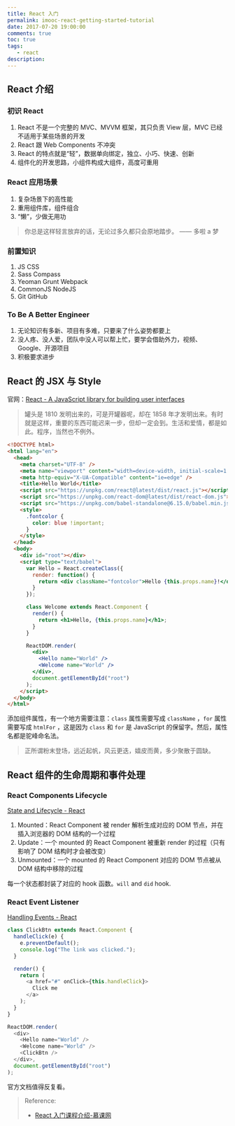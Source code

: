 ```yaml
---
title: React 入门
permalink: imooc-react-getting-started-tutorial
date: 2017-07-20 19:00:00
comments: true
toc: true
tags:
   - react
description:
---
```


## React 介绍

### 初识 React

1. React 不是一个完整的 MVC、MVVM 框架，其只负责 View 层，MVC 已经不适用于某些场景的开发
2. React 跟 Web Components 不冲突
3. React 的特点就是“轻”，数据单向绑定，独立、小巧、快速、创新
4. 组件化的开发思路，小组件构成大组件，高度可重用

### React 应用场景

1. 复杂场景下的高性能
2. 重用组件库，组件组合
3. “懒”，少做无用功

> 你总是这样轻言放弃的话，无论过多久都只会原地踏步。 —— 多啦 a 梦

### 前置知识

1. JS CSS
2. Sass Compass
3. Yeoman Grunt Webpack
4. CommonJS NodeJS
5. Git GitHub

<!-- more -->

### To Be A Better Engineer

1. 无论知识有多新、项目有多难，只要来了什么姿势都要上
2. 没人疼、没人爱，团队中没人可以帮上忙，要学会借助外力，视频、Google、开源项目
3. 积极要求进步

## React 的 JSX 与 Style

官网：[React - A JavaScript library for building user interfaces](https://facebook.github.io/react/)

> 罐头是 1810 发明出来的，可是开罐器呢，却在 1858 年才发明出来。有时就是这样，重要的东西可能迟来一步，但却一定会到。生活和爱情，都是如此。程序，当然也不例外。

```html
<!DOCTYPE html>
<html lang="en">
  <head>
    <meta charset="UTF-8" />
    <meta name="viewport" content="width=device-width, initial-scale=1.0" />
    <meta http-equiv="X-UA-Compatible" content="ie=edge" />
    <title>Hello World</title>
    <script src="https://unpkg.com/react@latest/dist/react.js"></script>
    <script src="https://unpkg.com/react-dom@latest/dist/react-dom.js"></script>
    <script src="https://unpkg.com/babel-standalone@6.15.0/babel.min.js"></script>
    <style>
      .fontcolor {
        color: blue !important;
      }
    </style>
  </head>
  <body>
    <div id="root"></div>
    <script type="text/babel">
      var Hello = React.createClass({
        render: function() {
          return <div className="fontcolor">Hello {this.props.name}!</div>;
        }
      });

      class Welcome extends React.Component {
        render() {
          return <h1>Hello, {this.props.name}</h1>;
        }
      }

      ReactDOM.render(
        <div>
          <Hello name="World" />
          <Welcome name="World" />
        </div>,
        document.getElementById("root")
      );
    </script>
  </body>
</html>
```

添加组件属性，有一个地方需要注意：`class` 属性需要写成 `className` ，`for` 属性需要写成 `htmlFor` ，这是因为 `class` 和 `for` 是 JavaScript 的保留字。然后，属性名都是驼峰命名法。

> 正所谓粉末登场，远近起帆，风云更迭，嬉皮而黄，多少聚散于圆缺。

## React 组件的生命周期和事件处理

### React Components Lifecycle

[State and Lifecycle - React](https://facebook.github.io/react/docs/state-and-lifecycle.html)

1. Mounted：React Component 被 render 解析生成对应的 DOM 节点，并在插入浏览器的 DOM 结构的一个过程
2. Update：一个 mounted 的 React Component 被重新 render 的过程（只有影响了 DOM 结构时才会被改变）
3. Unmounted：一个 mounted 的 React Component 对应的 DOM 节点被从 DOM 结构中移除的过程

每一个状态都封装了对应的 hook 函数。`will` and `did` hook.

### React Event Listener

[Handling Events - React](https://facebook.github.io/react/docs/handling-events.html)

```javascript
class ClickBtn extends React.Component {
  handleClick(e) {
    e.preventDefault();
    console.log("The link was clicked.");
  }

  render() {
    return (
      <a href="#" onClick={this.handleClick}>
        Click me
      </a>
    );
  }
}

ReactDOM.render(
  <div>
    <Hello name="World" />
    <Welcome name="World" />
    <ClickBtn />
  </div>,
  document.getElementById("root")
);
```

官方文档值得反复看。

> Reference:
>
> - [React 入门课程介绍-慕课网](http://www.imooc.com/video/10427)
